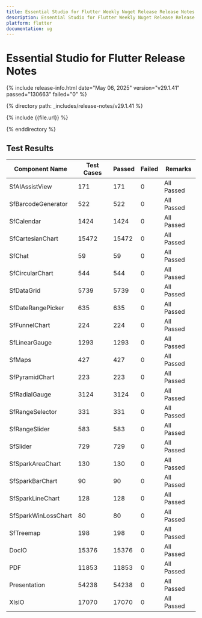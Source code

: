 ```yaml
---
title: Essential Studio for Flutter Weekly Nuget Release Release Notes  
description: Essential Studio for Flutter Weekly Nuget Release Release Notes  
platform: flutter
documentation: ug
---
```


# Essential Studio for Flutter  Release Notes  

{% include release-info.html date="May 06, 2025"  version="v29.1.41" passed="130663" failed="0" %} 

{% directory path: _includes/release-notes/v29.1.41 %}

{% include {{file.url}} %}

{% enddirectory %}

## Test Results

| Component Name | Test Cases | Passed | Failed | Remarks |
|---------------|------------|--------|--------|---------|
| SfAIAssistView | 171 | 171 | 0 | All Passed |
| SfBarcodeGenerator | 522 | 522 | 0 | All Passed |
| SfCalendar | 1424 | 1424 | 0 | All Passed |
| SfCartesianChart | 15472 | 15472 | 0 | All Passed |
| SfChat | 59 | 59 | 0 | All Passed |
| SfCircularChart | 544 | 544 | 0 | All Passed |
| SfDataGrid | 5739 | 5739 | 0 | All Passed |
| SfDateRangePicker | 635 | 635 | 0 | All Passed |
| SfFunnelChart | 224 | 224 | 0 | All Passed |
| SfLinearGauge | 1293 | 1293 | 0 | All Passed |
| SfMaps | 427 | 427 | 0 | All Passed |
| SfPyramidChart | 223 | 223 | 0 | All Passed |
| SfRadialGauge | 3124 | 3124 | 0 | All Passed |
| SfRangeSelector | 331 | 331 | 0 | All Passed |
| SfRangeSlider | 583 | 583 | 0 | All Passed |
| SfSlider | 729 | 729 | 0 | All Passed |
| SfSparkAreaChart | 130 | 130 | 0 | All Passed |
| SfSparkBarChart | 90 | 90 | 0 | All Passed |
| SfSparkLineChart | 128 | 128 | 0 | All Passed |
| SfSparkWinLossChart | 80 | 80 | 0 | All Passed |
| SfTreemap | 198 | 198 | 0 | All Passed |
| DocIO | 15376 | 15376 | 0 | All Passed |
| PDF | 11853 | 11853 | 0 | All Passed |
| Presentation | 54238 | 54238 | 0 | All Passed |
| XlsIO | 17070 | 17070 | 0 | All Passed |
